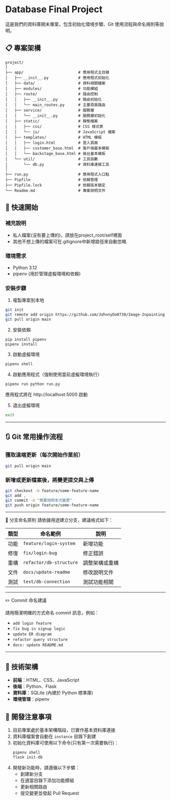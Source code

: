 # Database Final Project

這是我們的資料庫期末專案，包含初始化環境步驟、Git 使用流程與命名規則等說明。

## 📋 專案架構

```
project/
│
├── app/                        # 應用程式主目錄
│   ├── __init__.py             # 應用程式初始化
│   ├── data/                   # 資料相關檔案
│   ├── modules/                # 功能模組
│   ├── route/                  # 路由控制
│   │   ├── __init__.py         # 路由初始化
│   │   └── main_routes.py      # 主要頁面路由
│   ├── service/                # 服務層
│   │   └── __init__.py         # 服務層初始化
│   ├── static/                 # 靜態檔案
│   │   ├── css/                # CSS 樣式表
│   │   └── js/                 # JavaScript 檔案
│   ├── templates/              # HTML 模板
│   │   ├── login.html          # 登入頁面
│   │   ├── customer_base.html  # 客戶端基本模板
│   │   └── backstage_base.html # 後台基本模板
│   └── util/                   # 工具函數
│       └── db.py               # 資料庫連接工具
│
├── run.py                      # 應用程式入口點
├── Pipfile                     # 依賴管理
├── Pipfile.lock                # 依賴版本鎖定
└── Readme.md                   # 專案說明文件
```

## 🚀 快速開始

### 補充說明
- 私人檔案(沒有要上傳的)，請放在project_root/self裡面
- 其他不想上傳的檔案可在.gitignore中新增路徑來自動忽略

### 環境需求

- Python 3.12
- pipenv (用於管理虛擬環境和依賴)

### 安裝步驟

1. 複製專案到本地

```bash
git init
git remote add origin https://github.com/JohnnyDo0730/Image-Inpainting.git
git pull origin main
```

2. 安裝依賴

```bash
pip install pipenv
pipenv install
```

3. 啟動虛擬環境

```bash
pipenv shell
```

4. 啟動應用程式（強制使用當前虛擬環境執行）

```bash
pipenv run python run.py
```

應用程式將在 http://localhost:5000 啟動

5. 退出虛擬環境

```bash
exit
```

---

## 🔃 Git 常用操作流程

### 獲取遠端更新（**每次開始作業前**）

```bash
git pull origin main
```

### 新增或更新檔案後，將變更提交與上傳

```bash
git checkout -b feature/some-feature-name
git add .
git commit -m "簡要說明本次變更"
git push origin feature/some-feature-name
```

---
🌿 分支命名原則
請依據用途建立分支，建議格式如下：

| 類型 | 命名範例                    | 說明      |
| -- | ----------------------- | ------- |
| 功能 | `feature/login-system`  | 新增功能    |
| 修復 | `fix/login-bug`         | 修正錯誤    |
| 重構 | `refactor/db-structure` | 調整架構或重構 |
| 文件 | `docs/update-readme`    | 修改說明文件  |
| 測試 | `test/db-connection`    | 測試功能相關  |

---

 ✏️ Commit 命名建議

請用簡潔明確的方式命名 commit 訊息，例如：

* `add login feature`
* `fix bug in signup logic`
* `update ER diagram`
* `refactor query structure`
* `docs: update README.md`

---

## 🔧 技術架構

- **前端**：HTML、CSS、JavaScript
- **後端**：Python、Flask
- **資料庫**：SQLite (內建於 Python 標準庫)
- **環境管理**：pipenv

## 📝 開發注意事項

1. 目前專案處於基本架構階段，已實作基本資料庫連接
2. 資料庫檔案會自動在 `instance` 目錄下創建
3. 初始化資料庫可使用以下命令(只有第一次需要執行)：
   ```bash
   pipenv shell
   flask init-db
   ```
4. 開發新功能時，請遵循以下步驟：
   - 創建新分支
   - 在適當目錄下添加功能模組
   - 更新相關路由
   - 提交變更並發起 Pull Request
